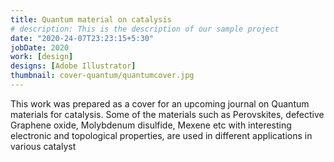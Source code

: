 ```yaml
---
title: Quantum material on catalysis
# description: This is the description of our sample project
date: "2020-24-07T23:23:15+5:30"
jobDate: 2020
work: [design]
designs: [Adobe Illustrator]
thumbnail: cover-quantum/quantumcover.jpg
---
```


This work was prepared as a cover for an upcoming journal on Quantum materials for catalysis. 
Some of the materials such as Perovskites, defective Graphene oxide, Molybdenum disulfide, Mexene etc with interesting electronic and topological properties, are used in different applications in various catalyst
